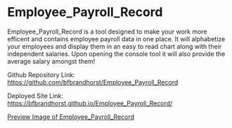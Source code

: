 # Employee_Payroll_Record

Employee_Payroll_Record is a tool designed to make your work more efficent and contains employee payroll data in one place.  It will alphabetize your employees and display them in an easy to read chart along with their independent salaries. Upon opening the console tool it will also provide the average salary amongst them!

Github Repository Link: https://github.com/bfbrandhorst/Employee_Payroll_Record

Deployed Site Link: https://bfbrandhorst.github.io/Employee_Payroll_Record/

[Preview Image of Employee_Payroll_Record](./assets/css/images/Live%20WebpageImage.png)